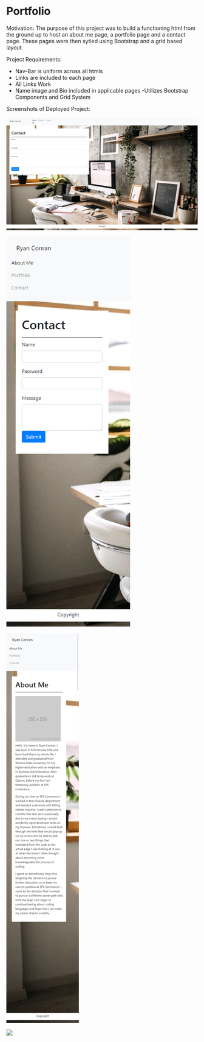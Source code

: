 # Portfolio

Motivation:  The purpose of this project was to build a functioning html from the ground up to host an about me page, a portfolio page and a contact page.  These pages were then sytled using Bootstrap and 
a grid based layout.

Project Requirements:

- Nav-Bar is uniform across all htmls
- Links are included to each page
- All Links Work
- Name image and Bio included in applicable pages
-Utilizes Bootstrap Components and Grid System

Screenshots of Deployed Project:

![](Images/FullPage.png)

![](Images/Contact400.png)

![](images/Index400.png)

![](images/Portfolio400.png)



 


 
